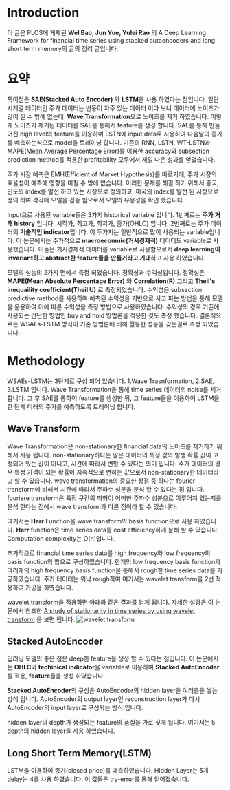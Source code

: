 # Introduction

이 글은  PLOS에 게제된 **WeI Bao, Jun Yue, Yulei Rao** 의 A Deep Learning Framework for financial time series using stacked autoencoders and long short term memory의 글의 정리 글입니다.


# 요약

특이점은 **SAE(Stacked Auto Encoder)** 와 **LSTM**을 사용 하였다는 점입니다. 일단 시계열 데이터인 주가 데이터는 변동이 자주 있는 데이터 이다 보니 데이터에 노이즈가 많이 낄 수 밖에 없는데  **Wave Transformation**으로 노이즈를 제거 하였습니다. 이렇게 노이즈가 제거된 데이터를 SAE를 통해서 feature를 생성 합니다.  SAE를 통해 만들어진 high level의 feature를 이용하여 LSTN에 input data로 사용하여 다음날의 종가를 예측하는식으로 model을 트레이닝 합니다. 기존의 RNN, LSTN,  WT-LSTN과 MAPE(Mean Average Percentage Error)를 이용한 accuracy와 subsection prediction method를 적용한 profitability 모두에서 제일 나은 성과를 얻었습니다.

주가 시장 예측은 EMH(Efficient of Market Hypothesis)를 따르기에, 주가 시장의 효율성이 예측에 영향을 미칠 수 밖에 없습니다. 이러한 문제를 해결 하기 위해서 중국, 인도의 index를 발전 하고 있는 시장으로 정의하고, 미국의 index를 발전 된 시장으로 정의 하여 각각에 모델을 검증 함으로서 모델의 유용성을 확인 했습니다. 

Input으로 사용된 variable들은 3가지 historical variable 입니다. 1번째로는 **주가 거래 history** 입니다. 시작가, 최고가, 최저가, 종가(OHLC) 입니다. 2번째로는 주가 데이터의 **기술적인 indicator**입니다. 이 두가지는 일반적으로 많이 사용되는 variable입니다. 이 논문에서는 주가적으로 **macroeconmic(거시경제적)** 데이터도 variable로 사용했습니다. 이들은 거시경제적 데이터를 variable로 사용함으로서 **deep learning이 invariant하고 abstract한 feature들을 만들거라고 기대**하고 사용 하였습니다.

모델의 성능의 2가지 면에서 측정 되었습니다. 정확성과 수익성입니다. 정확성은 **MAPE(Mean Absolute Percentage Error)** 와 **Correlation(R)** 그리고 **Theil's inequaility coefficient(Theil U)** 로 측정되었습니다. 수익성은 subsection predictive method를 사용하여 예측된 수익성을 기반으로 사고 파는 방법을 통해 모델을 운용하여 이에 따른 수익성을 측정 방법으로 사용하였습니다. 수익성의 경우 기존에 사용되는 간단한 방법인 buy and hold 방법론을 적용한 것도 측정 했습니다. 결론적으로는 WSAEs-LSTM 방식이 기존 방법론에 비해 월등한 성능을 갖는걸로 측정 되었습니다.

# Methodology

WSAEs-LSTM는 3단계로 구성 되어 있습니다. 1.Wave Trasnformation, 2.SAE, 3.LSTM 입니다. Wave Transformation을 통해 time series 데이터의 noise를 제거합니다. 그 후 SAE를 통하여 feature를 생성한 뒤, 그 feature들을 이용하여 LSTM을 한 단계 미래의 주가를 예측하도록 트레이닝 합니다.

## Wave Transform

Wave Transformation은 non-stationary한 financial data의 노이즈를 제거하기 위해서 사용 됩니다. non-stationary하다는 말은 데이터의 특정 값의 발생 확률 값이 고정되어 있는 값이 아니고, 시간에 따라서 변할 수 있다는 의미 입니다. 주가 데이터의 경우 특정 가격이 되는 확률이 지속적으로 변하는 값으로서 non-stationary한 데이터라고 할 수 있습니다. wave transformation의 중요한 장점 중 하나는 fourier transform에 비해서 시간에 따라서 주파수 성분을 분석 할 수 있다는 점 입니다. fouriere transform은 특정 구간의 파형이 어떠한 주파수 성분으로 이루어져 있는지를 분석 한다는 점에서 wave transform과 다른 점이라 할 수 있습니다.

여기서는 **Harr** Function을 wave transform의 basis function으로 사용 하였습니다. **Harr** function은 time series data를 cost efficiency하게 분해 할 수 있습니다. Computation complexity는 O(n)입니다. 

추가적으로 financial time series data를 high frequency와 low frequency의 basis function의 합으로 구성하였습니다. 한개의 low frequency basis function과 여러개의 high frequency basis function을 통해서 rough한 time series data를 가공하였습니다. 주가 데이터는 워낙 rough하여 여기서는 wavelet transform을 2번 적용하여 가공을 하였습니다.

wavelet transform을 적용하면 아래와 같은 결과를 얻게 됩니다.
자세한 설명은 이 논문에서 참조한 [A study of stationarity in time series by using wavelet transform](http://aip.scitation.org/doi/pdf/10.1063/1.4887692) 을 보면 됩니다.
![wavelet transform](https://www.nag.co.uk/images/fig_wavelet_jpy-nzd-01.jpg)


## Stacked AutoEncoder

딥러닝 모델의 좋은 점은 deep한 feature을 생성 할 수 있다는 점입니다. 이 논문에서는 **OHLC**와 **techinical indicator**을 variable로 이용하여 **Stacked AutoEncoder**를 적용, **feature**들을 생성 하였습니다.

**Stacked AutoEncoder**의 구성은 AutoEncoder의 hidden layer을 여러층을 쌓는 방식 입니다. AutoEncoder의 output layer인 reconstruction layer가 다시 AutoEncoder의 input layer로 구성되는 방식 입니다. 

hidden layer의 depth가 생성되는 feature의 품질을 가로 짓게 됩니다. 여기서는 5 depth의 hidden layer을 사용 하였습니다.

## Long Short Term Memory(LSTM)

LSTM을 이용하여 종가(closed price)를 예측하였습니다. Hidden Layer는 5개 delay는 4를 사용 하였습니다. 이 값들은 try-error를 통해 얻어졌습니다.





